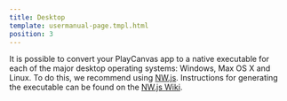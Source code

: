 ```yaml
---
title: Desktop
template: usermanual-page.tmpl.html
position: 3
---
```


It is possible to convert your PlayCanvas app to a native executable for each of the major desktop operating systems: Windows, Max OS X and Linux. To do this, we recommend using [NW.js][1]. Instructions for generating the executable can be found on the [NW.js Wiki][2].

[1]: http://nwjs.io/
[2]: https://github.com/nwjs/nw.js/wiki/How-to-package-and-distribute-your-apps

